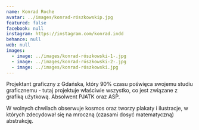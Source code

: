 ```yaml
---
name: Konrad Roche
avatar: ../images/konrad-rószkowskip.jpg
featured: false
facebook: null
instagram: https://instagram.com/konrad.indd
behance: null
web: null
images:
  - image: ../images/konrad-rószkowski-1-.jpg
  - image: ../images/konrad-rószkowski-2-.jpg
  - image: ../images/konrad-rószkowski.jpg
---
```

Projektant graficzny z Gdańska, który 90% czasu poświęca swojemu studiu graficznemu - tutaj projektuje właściwie wszystko, co jest związane z grafiką użytkową. Absolwent PJATK oraz ASP. 



W wolnych chwilach obserwuje kosmos oraz tworzy plakaty i ilustracje, w których zdecydował się na mroczną (czasami dosyć matematyczną) abstrakcję.